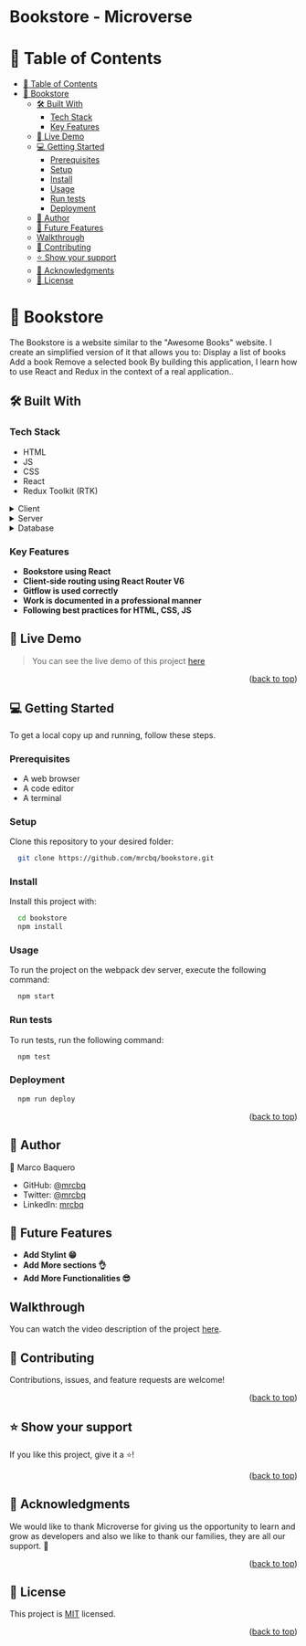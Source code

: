 <h1>Bookstore - Microverse</h1>

<a name="readme-top"></a>

<!-- TABLE OF CONTENTS -->

# 📗 Table of Contents

- [📗 Table of Contents](#-table-of-contents)
- [📖 Bookstore](#-BookStore)
  - [🛠 Built With ](#-built-with-)
    - [Tech Stack ](#tech-stack-)
    - [Key Features ](#key-features-)
  - [🚀 Live Demo ](#-live-demo-)
  - [💻 Getting Started ](#-getting-started-)
    - [Prerequisites](#prerequisites)
    - [Setup](#setup)
    - [Install](#install)
    - [Usage](#usage)
    - [Run tests](#run-tests)
    - [Deployment](#deployment)
  - [👥 Author ](#-author-)
  - [🔭 Future Features ](#-future-features-)
  - [Walkthrough ](#walkthrough-)
  - [🤝 Contributing ](#-contributing-)
  - [⭐️ Show your support ](#️-show-your-support-)
  - [🙏 Acknowledgments ](#-acknowledgments-)
  - [📝 License ](#-license-)

<!-- PROJECT DESCRIPTION -->

# 📖 Bookstore<a name="about-project"></a>

The Bookstore is a website similar to the "Awesome Books" website. I create an simplified version of it that allows you to: Display a list of books Add a book Remove a selected book By building this application, I learn how to use React and Redux in the context of a real application..


## 🛠 Built With <a name="built-with"></a>

### Tech Stack <a name="tech-stack"></a>

- HTML
- JS
- CSS
- React
- Redux Toolkit (RTK)

<details>
  <summary>Client</summary>
  - HTML<br>
  - JS<br>
  - CSS<br>
  - React
</details>

<details>
  <summary>Server</summary>
    - Null
</details>

<details>
<summary>Database</summary>
    - Null
</details>

### Key Features <a name="key-features"></a>

- **Bookstore  using React**
- **Client-side routing using React Router V6**
- **Gitflow is used correctly**
- **Work is documented in a professional manner**
- **Following best practices for HTML, CSS, JS**

<!-- LIVE DEMO -->

## 🚀 Live Demo <a name="live-demo"></a>

> You can see the live demo of this project [here](https://mrcbq.github.io/bookstore/)

<p align="right">(<a href="#readme-top">back to top</a>)</p>

<!-- GETTING STARTED -->

## 💻 Getting Started <a name="getting-started"></a>

To get a local copy up and running, follow these steps.

### Prerequisites

- A web browser
- A code editor
- A terminal

### Setup

Clone this repository to your desired folder:

```sh
  git clone https://github.com/mrcbq/bookstore.git
```

### Install

Install this project with:

```sh
  cd bookstore
  npm install
```

### Usage

To run the project on the webpack dev server, execute the following command:

```sh
  npm start
```

### Run tests

To run tests, run the following command:


```sh
  npm test
```

### Deployment

```sh
  npm run deploy
```

<p align="right">(<a href="#readme-top">back to top</a>)</p>

<!-- AUTHORS -->

## 👥 Author <a name="authors"></a>

👤 Marco Baquero

- GitHub: [@mrcbq](https://github.com/mrcbq)
- Twitter: [@mrcbq](https://twitter.com/mrcbq)
- LinkedIn: [mrcbq](https://www.linkedin.com/in/mrcbq/)

## 🔭 Future Features <a name="future-features"></a>

- **Add Stylint 😁**
- **Add More sections 👌**
- **Add More Functionalities 😎**

## Walkthrough <a name="walkthrough"></a>

You can watch the video description of the project [here](https://---).

<!-- CONTRIBUTING -->

## 🤝 Contributing <a name="contributing"></a>

Contributions, issues, and feature requests are welcome!

<p align="right">(<a href="#readme-top">back to top</a>)</p>

<!-- SUPPORT -->

## ⭐️ Show your support <a name="support"></a>

If you like this project, give it a ⭐️!

<p align="right">(<a href="#readme-top">back to top</a>)</p>

## 🙏 Acknowledgments <a name="acknowledgements"></a>

We would like to thank Microverse for giving us the opportunity to learn and grow as developers and also we like to thank our families, they are all our support. 🌟

<p align="right">(<a href="#readme-top">back to top</a>)</p>

<!-- LICENSE -->

## 📝 License <a name="license"></a>

This project is [MIT](./LICENSE) licensed.

<p align="right">(<a href="#readme-top">back to top</a>)</p>
